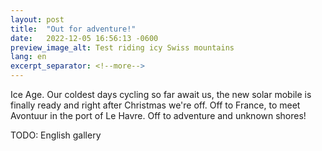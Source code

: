 ```yaml
---
layout: post
title:  "Out for adventure!"
date:   2022-12-05 16:56:13 -0600
preview_image_alt: Test riding icy Swiss mountains
lang: en
excerpt_separator: <!--more-->
---
```

Ice Age. Our coldest days cycling so far await us, the new solar mobile is finally ready and right after Christmas we're off. Off to France, to meet Avontuur in the port of Le Havre. Off to adventure and unknown shores!

<!--more-->

TODO: English gallery
